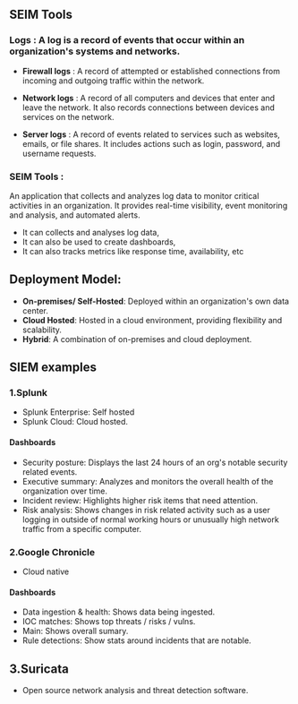 ## SEIM Tools

### Logs : A log is a record of events that occur within an organization's systems and networks.

- **Firewall logs** : A record of attempted or established connections from incoming and outgoing traffic within the network. 

- **Network logs** : A record of all computers and devices that enter and leave the network. It also records connections between devices and services on the network.

- **Server logs** : A record of events related to services such as websites, emails, or file shares. It includes actions such as login, password, and username requests.

### SEIM Tools : 
An application that collects and analyzes log data to monitor critical activities in an organization. It provides real-time visibility, event monitoring and analysis, and automated alerts.
- It can collects and analyses log data,
- It can also be used to create dashboards,
- It can also tracks metrics like response time, availability, etc

## Deployment Model:
- **On-premises/ Self-Hosted**: Deployed within an organization's own data center.
- **Cloud Hosted**: Hosted in a cloud environment, providing flexibility and scalability.
- **Hybrid**: A combination of on-premises and cloud deployment.

## SIEM examples

### 1.Splunk
- Splunk Enterprise: Self hosted
- Splunk Cloud: Cloud hosted.
  
#### Dashboards
- Security posture: Displays the last 24 hours of an org's notable security related events.
- Executive summary: Analyzes and monitors the overall health of the organization over time.
- Incident review: Highlights higher risk items that need attention.
- Risk analysis: Shows changes in risk related activity such as a user logging in outside of normal working hours or unusually high network traffic from a specific computer.

### 2.Google Chronicle
- Cloud native
  
#### Dashboards
- Data ingestion & health: Shows data being ingested.
- IOC matches: Shows top threats / risks / vulns.
- Main: Shows overall sumary.
- Rule detections: Show stats around incidents that are notable.

## 3.Suricata
- Open source network analysis and threat detection software.
